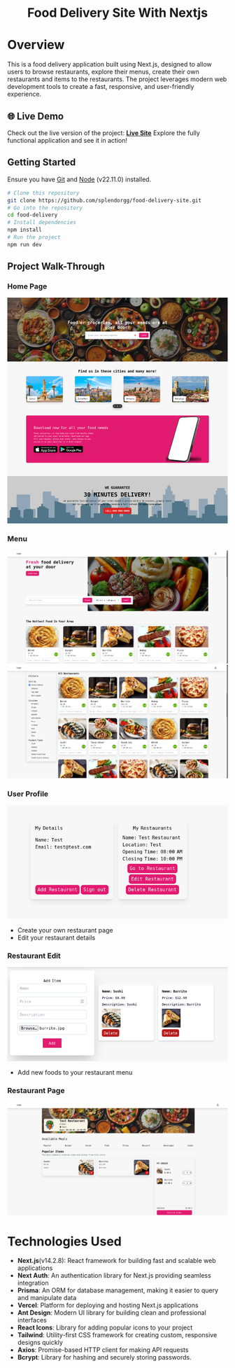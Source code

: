 <h1 align="center">Food Delivery Site With Nextjs </h1>

# Overview

This is a food delivery application built using Next.js, designed to allow users to browse restaurants, explore their menus, create their own restaurants and items to the restaurants. The project leverages modern web development tools to create a fast, responsive, and user-friendly experience.

## 🌐 Live Demo
Check out the live version of the project: [**Live Site**](https://food-delivery-site-nextjs.vercel.app/)
Explore the fully functional application and see it in action!

## Getting Started

Ensure you have [Git](https://git-scm.com/) and [Node](https://nodejs.org/en) (v22.11.0) installed.


```bash
# Clone this repository
git clone https://github.com/splendorgg/food-delivery-site.git
# Go into the repository
cd food-delivery
# Install dependencies
npm install
# Run the project
npm run dev
```
## Project Walk-Through

### Home Page
![ScreenShot](/public/readme/homepage.png)

### Menu
![ScreenShot](/public/readme/menu1.png)
![ScreenShot](/public/readme/menu2.png)

### User Profile
![ScreenShot](/public/readme/profile.png)
- Create your own restaurant page
- Edit your restaurant details

### Restaurant Edit
![ScreenShot](/public/readme/restaurantedit.png)
- Add new foods to your restaurant menu

### Restaurant Page
![ScreenShot](/public/readme/restaurant.png)


# Technologies Used
- **Next.js**(v14.2.8): React framework for building fast and scalable web applications
- **Next Auth**: An authentication library for Next.js providing seamless integration
- **Prisma**: An ORM for database management, making it easier to query and manipulate data
- **Vercel**: Platform for deploying and hosting Next.js applications
- **Ant Design**: Modern UI library for building clean and professional interfaces
- **React Icons**: Library for adding popular icons to your project
- **Tailwind**: Utility-first CSS framework for creating custom, responsive designs quickly
- **Axios**: Promise-based HTTP client for making API requests
- **Bcrypt**: Library for hashing and securely storing  passwords.